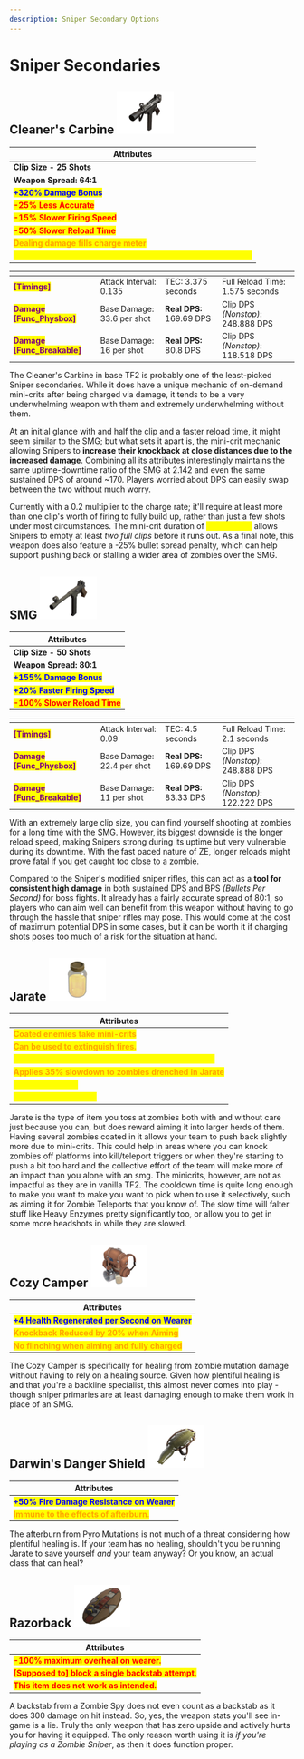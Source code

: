 ```yaml
---
description: Sniper Secondary Options
---
```


# Sniper Secondaries

## Cleaner's Carbine   ![](<../../../.gitbook/assets/100px-Item_icon_Cleaner's_Carbine (1).png>)

| Attributes                                                                                         |
| -------------------------------------------------------------------------------------------------- |
| **Clip Size - 25 Shots**                                                                           |
| **Weapon Spread: 64:1**                                                                            |
| <mark style="color:blue;">**+320% Damage Bonus**</mark>                                            |
| <mark style="color:red;">**-25% Less Accurate**</mark>                                             |
| <mark style="color:red;">**-15% Slower Firing Speed**</mark>                                       |
| <mark style="color:red;">**-50% Slower Reload Time**</mark>                                        |
| <mark style="color:orange;">**Dealing damage fills charge meter**</mark>                           |
| <mark style="color:yellow;">**Secondary fire when charged grants mini-crits for 9 seconds**</mark> |

<table data-view="cards"><thead><tr><th></th><th></th><th></th><th></th></tr></thead><tbody><tr><td><mark style="color:purple;"><strong>[Timings]</strong></mark></td><td>Attack Interval: 0.135</td><td>TEC: 3.375 seconds</td><td>Full Reload Time: 1.575 seconds</td></tr><tr><td><mark style="color:purple;"><strong>Damage [Func_Physbox]</strong></mark></td><td>Base Damage: 33.6 per shot</td><td><strong>Real DPS:</strong> 169.69 DPS</td><td>Clip DPS <em>(Nonstop)</em>: 248.888 DPS</td></tr><tr><td><mark style="color:purple;"><strong>Damage [Func_Breakable]</strong></mark></td><td>Base Damage: 16 per shot</td><td><strong>Real DPS:</strong> 80.8 DPS</td><td>Clip DPS <em>(Nonstop)</em>: 118.518 DPS</td></tr></tbody></table>

The Cleaner's Carbine in base TF2 is probably one of the least-picked Sniper secondaries. While it does have a unique mechanic of on-demand mini-crits after being charged via damage, it tends to be a very underwhelming weapon with them and extremely underwhelming without them.&#x20;

At an initial glance with and half the clip and a faster reload time, it might seem similar to the SMG; but what sets it apart is, the mini-crit mechanic allowing Snipers to **increase their knockback at close distances due to the increased damage**. Combining all its attributes interestingly maintains the same uptime-downtime ratio of the SMG at 2.142 and even the same sustained DPS of around \~170. Players worried about DPS can easily swap between the two without much worry.

Currently with a 0.2 multiplier to the charge rate; it'll require at least more than one clip's worth of firing to fully build up, rather than just a few shots under most circumstances. The mini-crit duration of <mark style="color:yellow;">**\~9 seconds**</mark> allows Snipers to empty at least _two full clips_ before it runs out. As a final note, this weapon does also feature a -25% bullet spread penalty, which can help support pushing back or stalling a wider area of zombies over the SMG.

## SMG   ![](<../../../.gitbook/assets/100px-Item_icon_SMG (1).png>)

| Attributes                                                      |
| --------------------------------------------------------------- |
| **Clip Size - 50 Shots**                                        |
| **Weapon Spread: 80:1**                                         |
| <mark style="color:blue;">**+155% Damage Bonus**</mark>         |
|  <mark style="color:blue;">**+20% Faster Firing Speed**</mark>  |
| <mark style="color:red;">**-100% Slower Reload Time**</mark>    |

<table data-view="cards"><thead><tr><th></th><th></th><th></th><th></th></tr></thead><tbody><tr><td><mark style="color:purple;"><strong>[Timings]</strong></mark></td><td>Attack Interval: 0.09</td><td>TEC: 4.5 seconds</td><td>Full Reload Time: 2.1 seconds</td></tr><tr><td><mark style="color:purple;"><strong>Damage [Func_Physbox]</strong></mark></td><td>Base Damage: 22.4 per shot</td><td><strong>Real DPS:</strong> 169.69 DPS</td><td>Clip DPS <em>(Nonstop)</em>: 248.888 DPS</td></tr><tr><td><mark style="color:purple;"><strong>Damage [Func_Breakable]</strong></mark></td><td>Base Damage: 11 per shot</td><td><strong>Real DPS:</strong> 83.33 DPS</td><td>Clip DPS <em>(Nonstop)</em>: 122.222 DPS</td></tr></tbody></table>

With an extremely large clip size, you can find yourself shooting at zombies for a long time with the SMG. However, its biggest downside is the longer reload speed, making Snipers strong during its uptime but very vulnerable during its downtime. With the fast paced nature of ZE, longer reloads might prove fatal if you get caught too close to a zombie.

Compared to the Sniper's modified sniper rifles, this can act as a **tool for consistent high damage** in both sustained DPS and BPS _(Bullets Per Second)_ for boss fights. It already has a fairly accurate spread of 80:1, so players who can aim well can benefit from this weapon without having to go through the hassle that sniper rifles may pose. This would come at the cost of maximum potential DPS in some cases, but it can be worth it if charging shots poses too much of a risk for the situation at hand.

## Jarate   ![](../../../.gitbook/assets/100px-Item_icon_Jarate.png)

| Attributes                                                                                |
| ----------------------------------------------------------------------------------------- |
| <mark style="color:orange;">**Coated enemies take mini-crits**</mark>                     |
| <mark style="color:orange;">**Can be used to extinguish fires.**</mark>                   |
| <mark style="color:yellow;">Extinguishing teammates reduces cooldown by -20%</mark>       |
| <mark style="color:orange;">**Applies 35% slowdown to zombies drenched in Jarate**</mark> |
| <mark style="color:yellow;">**Cooldown is 60s**</mark>                                    |
| <mark style="color:yellow;">**Effect duration is 10s**</mark>                             |

Jarate is the type of item you toss at zombies both with and without care just because you can, but does reward aiming it into larger herds of them. Having several zombies coated in it allows your team to push back slightly more due to mini-crits. This could help in areas where you can knock zombies off platforms into kill/teleport triggers or when they're starting to push a bit too hard and the collective effort of the team will make more of an impact than you alone with an smg. The minicrits, however, are not as impactful as they are in vanilla TF2. The cooldown time is quite long enough to make you want to make you want to pick when to use it selectively, such as aiming it for Zombie Teleports that you know of. The slow time will falter stuff like Heavy Enzymes pretty significantly too, or allow you to get in some more headshots in while they are slowed.

## Cozy Camper   ![](../../../.gitbook/assets/100px-Item_icon_Cozy_Camper.png)

| Attributes                                                                        |
| --------------------------------------------------------------------------------- |
| <mark style="color:blue;">**+4 Health Regenerated per Second on Wearer**</mark>   |
| <mark style="color:orange;">**Knockback Reduced by 20% when Aiming**</mark>       |
| <mark style="color:orange;">**No flinching when aiming and fully charged**</mark> |

The Cozy Camper is specifically for healing from zombie mutation damage without having to rely on a healing source. Given how plentiful healing is and that you're a backline specialist, this almost never comes into play - though sniper primaries are at least damaging enough to make them work in place of an SMG.

## Darwin's Danger Shield   ![](../../../.gitbook/assets/100px-Item_icon_Darwin's_Danger_Shield.png)

| Attributes                                                                 |
| -------------------------------------------------------------------------- |
| <mark style="color:blue;">**+50% Fire Damage Resistance on Wearer**</mark> |
| <mark style="color:orange;">**Immune to the effects of afterburn.**</mark> |

The afterburn from Pyro Mutations is not much of a threat considering how plentiful healing is. If your team has no healing, shouldn't you be running Jarate to save yourself _and_ your team anyway? Or you know, an actual class that can heal?

## Razorback   ![](<../../../.gitbook/assets/100px-Item_icon_Razorback (1).png>)

| Attributes                                                                          |
| ----------------------------------------------------------------------------------- |
| <mark style="color:red;">**-100% maximum overheal on wearer.**</mark>               |
| <mark style="color:red;">**\[Supposed to] block a single backstab attempt.**</mark> |
| <mark style="color:red;">**This item does not work as intended.**</mark>            |

A backstab from a Zombie Spy does not even count as a backstab as it does 300 damage on hit instead. So, yes, the weapon stats you'll see in-game is a lie. Truly the only weapon that has zero upside and actively hurts you for having it equipped. The only reason worth using it is _if you're playing as a Zombie Sniper_, as then it does function proper.
